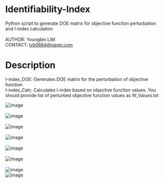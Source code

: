 # Identifiability-Index
Python script to generate DOE matrix for objective function perturbation and I-index calculation <br><br>
AUTHOR: Youngbin LIM <br>
CONTACT: lyb0684@naver.com

# Description
I-index_DOE: Generates DOE matrix for the perturbation of objective function <br>
I-index_Calc: Calculates I-index based on objective function values. You should provide list of perturbed objective function values as W_Values.txt <br>

![image](https://github.com/user-attachments/assets/e1c3ac9a-7e1a-4332-b206-bbee4fd9a5f1) <br><br>
![image](https://github.com/user-attachments/assets/d8822ff8-64c1-4bfa-a4e0-be286db7cb58) <br><br>
![image](https://github.com/user-attachments/assets/0141c1af-ccc5-45d2-ad9b-df5e1f04b980) <br><br>
![image](https://github.com/user-attachments/assets/ae87e9a4-a591-4848-bd4f-4581a757648c) <br><br>
![image](https://github.com/user-attachments/assets/e476f968-b574-4c0d-97db-0fc0c98d12f1) <br><br>
![image](https://github.com/user-attachments/assets/bdacf758-6642-4ed6-9c39-86c9edbc596c) <br><br>
![image](https://github.com/user-attachments/assets/50d08c93-0056-41cd-9753-613a749dd946) <br>
![image](https://github.com/user-attachments/assets/8c6f790e-8717-4a76-b217-6adbb89974ce) <br><br>

